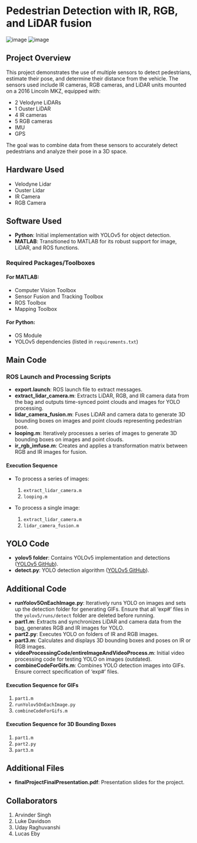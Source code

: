 # Pedestrian Detection with IR, RGB, and LiDAR fusion
![image](https://github.com/user-attachments/assets/18f2be33-9a8a-49cd-ab7f-f6108f226d5f) 
![image](https://github.com/user-attachments/assets/692ffafb-e9bd-400f-a4fc-224509a45140) 


## Project Overview

This project demonstrates the use of multiple sensors to detect pedestrians, estimate their pose, and determine their distance from the vehicle. The sensors used include IR cameras, RGB cameras, and LiDAR units mounted on a 2016 Lincoln MKZ, equipped with:

- 2 Velodyne LiDARs
- 1 Ouster LiDAR
- 4 IR cameras
- 5 RGB cameras
- IMU
- GPS

The goal was to combine data from these sensors to accurately detect pedestrians and analyze their pose in a 3D space.

## Hardware Used

- Velodyne Lidar
- Ouster Lidar
- IR Camera
- RGB Camera

## Software Used

- **Python**: Initial implementation with YOLOv5 for object detection.
- **MATLAB**: Transitioned to MATLAB for its robust support for image, LiDAR, and ROS functions.

### Required Packages/Toolboxes

#### For MATLAB:
- Computer Vision Toolbox
- Sensor Fusion and Tracking Toolbox
- ROS Toolbox
- Mapping Toolbox

#### For Python:
- OS Module
- YOLOv5 dependencies (listed in `requirements.txt`)

## Main Code

### ROS Launch and Processing Scripts

- **export.launch**: ROS launch file to extract messages.
- **extract_lidar_camera.m**: Extracts LiDAR, RGB, and IR camera data from the bag and outputs time-synced point clouds and images for YOLO processing.
- **lidar_camera_fusion.m**: Fuses LiDAR and camera data to generate 3D bounding boxes on images and point clouds representing pedestrian pose.
- **looping.m**: Iteratively processes a series of images to generate 3D bounding boxes on images and point clouds.
- **ir_rgb_imfuse.m**: Creates and applies a transformation matrix between RGB and IR images for fusion.

#### Execution Sequence

- To process a series of images:
  1. `extract_lidar_camera.m`
  2. `looping.m`
  
- To process a single image:
  1. `extract_lidar_camera.m`
  2. `lidar_camera_fusion.m`

## YOLO Code

- **yolov5 folder**: Contains YOLOv5 implementation and detections ([YOLOv5 GitHub](https://github.com/ultralytics/yolov5)).
- **detect.py**: YOLO detection algorithm ([YOLOv5 GitHub](https://github.com/ultralytics/yolov5)).

## Additional Code

- **runYolov5OnEachImage.py**: Iteratively runs YOLO on images and sets up the detection folder for generating GIFs. Ensure that all ‘exp#’ files in the `yolov5/runs/detect` folder are deleted before running.
- **part1.m**: Extracts and synchronizes LiDAR and camera data from the bag, generates RGB and IR images for YOLO.
- **part2.py**: Executes YOLO on folders of IR and RGB images.
- **part3.m**: Calculates and displays 3D bounding boxes and poses on IR or RGB images.
- **videoProcessingCode/entireImageAndVideoProcess.m**: Initial video processing code for testing YOLO on images (outdated).
- **combineCodeForGifs.m**: Combines YOLO detection images into GIFs. Ensure correct specification of ‘exp#’ files.

#### Execution Sequence for GIFs
1. `part1.m`
2. `runYolov5OnEachImage.py`
3. `combineCodeForGifs.m`

#### Execution Sequence for 3D Bounding Boxes
1. `part1.m`
2. `part2.py`
3. `part3.m`

## Additional Files

- **finalProjectFinalPresentation.pdf**: Presentation slides for the project.

## Collaborators
1. Arvinder Singh
2. Luke Davidson
3. Uday Raghuvanshi
4. Lucas Eby


